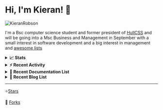 
# Hi, I'm Kieran! 👋  

<p>
    <img src="https://komarev.com/ghpvc/?username=KieranRobson" alt="KieranRobson"/>       
</p>

I'm a Bsc computer science student and former president of [HullCSS](https://hullcss.org) and will be going into a Msc Business and Management in September with a small interest in software development and a big interest in management and [awesome lists](https://github.com/sindresorhus/awesome)

<!-- Stats -->
<details>
<summary><b>📈 Stats</b></summary>

![Metrics](assets/metrics.plugin.activity.svg) 

</details>


<!-- Recenet Activity -->
<details>
<summary><b>⚡ Recent Activity</b></summary>

<!--START_SECTION:activity-->
1. 🗣 Commented on [#3165](https://github.com/awesome-selfhosted/awesome-selfhosted/issues/3165) in [awesome-selfhosted/awesome-selfhosted](https://github.com/awesome-selfhosted/awesome-selfhosted)
2. 💪 Opened PR [#3185](https://github.com/awesome-selfhosted/awesome-selfhosted/pull/3185) in [awesome-selfhosted/awesome-selfhosted](https://github.com/awesome-selfhosted/awesome-selfhosted)
3. 💪 Opened PR [#194](https://github.com/techno-tim/littlelink-server/pull/194) in [techno-tim/littlelink-server](https://github.com/techno-tim/littlelink-server)
4. 💪 Opened PR [#3184](https://github.com/awesome-selfhosted/awesome-selfhosted/pull/3184) in [awesome-selfhosted/awesome-selfhosted](https://github.com/awesome-selfhosted/awesome-selfhosted)
5. 💪 Opened PR [#3183](https://github.com/awesome-selfhosted/awesome-selfhosted/pull/3183) in [awesome-selfhosted/awesome-selfhosted](https://github.com/awesome-selfhosted/awesome-selfhosted)
6. 🗣 Commented on [#3122](https://github.com/awesome-selfhosted/awesome-selfhosted/issues/3122) in [awesome-selfhosted/awesome-selfhosted](https://github.com/awesome-selfhosted/awesome-selfhosted)
7. 💪 Opened PR [#193](https://github.com/techno-tim/littlelink-server/pull/193) in [techno-tim/littlelink-server](https://github.com/techno-tim/littlelink-server)
8. 🗣 Commented on [#3180](https://github.com/awesome-selfhosted/awesome-selfhosted/issues/3180) in [awesome-selfhosted/awesome-selfhosted](https://github.com/awesome-selfhosted/awesome-selfhosted)
9. 🗣 Commented on [#3176](https://github.com/awesome-selfhosted/awesome-selfhosted/issues/3176) in [awesome-selfhosted/awesome-selfhosted](https://github.com/awesome-selfhosted/awesome-selfhosted)
10. 🎉 Merged PR [#2](https://github.com/hullcss/hullcss-discord-bot/pull/2) in [hullcss/hullcss-discord-bot](https://github.com/hullcss/hullcss-discord-bot)
<!--END_SECTION:activity-->

More Activity [Here](pages/RECENT-ACTIVITY.md)
</details>



<!-- Recent Documentation List -->
<details>
  <summary><b>📰 Recent Documentation List</b></summary>
    <p>
        
<!-- BLOG-POST-LIST:START -->
- [What I Run On My VPS](https://blog.kieranrobson.com//posts/What-I-Run-On-My-VPS/)
<!-- BLOG-POST-LIST:END -->

</p>
</details>

<!-- Recent Documentation List -->
<details>
  <summary><b>📰 Recent Blog List</b></summary>
    <p>
        
<!-- BLOG-POST-LIST:START -->
<!-- BLOG-POST-LIST:END -->

</p>
</details>


-----
⭐[Stars](pages/STARRED-REPOS.md)

🍴 [Forks](https://github.com/forks-by-kieran)